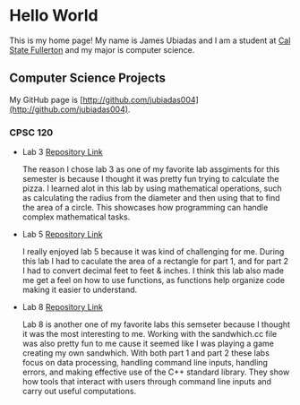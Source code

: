 # Hello World

This is my home page! My name is James Ubiadas and I am a student at [Cal State Fullerton](http://www.fullerton.edu/) and my major is computer science.

## Computer Science Projects

My GitHub page is [http://github.com/jubiadas004](http://github.com/jubiadas004).


### CPSC 120

* Lab 3 [Repository Link](https://github.com/cpsc-fall-2023/cpsc-120-lab-03-james-and-ryley.git)

    The reason I chose lab 3 as one of my favorite lab assgiments for this semester is because I thought it was pretty fun trying to calculate the pizza. I learned alot in this lab by using mathematical operations, such as calculating the radius from the diameter and then using that to find the area of a circle. This showcases how programming can handle complex mathematical tasks.

* Lab 5 [Repository Link](https://github.com/cpsc-fall-2023/cpsc-120-lab-05-jesus-and-james.git)

    I really enjoyed lab 5 because it was kind of challenging for me. During this lab I had to caculate the area of a rectangle for part 1, and for part 2 I had to convert decimal feet to feet & inches. I think this lab also made me get a feel on how to use functions, as functions help organize code making it easier to understand. 

* Lab 8 [Repository Link](https://github.com/cpsc-fall-2023/cpsc-120-lab-08-james-and-adam-s.git)

    Lab 8 is another one of my favorite labs this semseter because I thought it was the most interesting to me. Working with the sandwhich.cc file was also pretty fun to me cause it seemed like I was playing a game creating my own sandwhich. With both part 1 and part 2 these labs focus on data processing, handling command line inputs, handling errors, and making effective use of the C++ standard library. They show how tools that interact with users through command line inputs and carry out useful computations. 